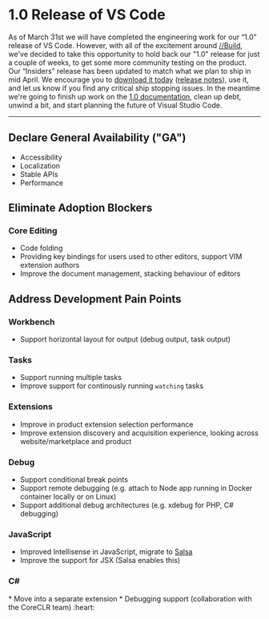 # 1.0 Release of VS Code

As of March 31st we will have completed the engineering work for our “1.0” release of VS Code. However, with all of the excitement around [//Build](https://build.microsoft.com/), we've decided to take this opportunity to hold back our "1.0" release for just a couple of weeks, to get some more community testing on the product. Our “Insiders” release has been updated to match what we plan to ship in mid April. We encourage you to [download it today](http://code.visualstudio.com/insiders?wt.mc_id=DX_835018&utm_source=blogs&utm_medium=ms%20editorial&utm_campaign=GH%20Roadmap%201-0%20Update) ([release notes](https://github.com/Microsoft/vscode-docs/blob/vnext/release-notes/latest.md)), use it, and let us know if you find any critical ship stopping issues. In the meantime we're going to finish up work on the [1.0 documentation](https://github.com/Microsoft/vscode-docs/tree/vnext/docs), clean up debt, unwind a bit, and start planning the future of Visual Studio Code.

----

## Declare General Availability ("GA")
* Accessibility
* Localization
* Stable APIs
* Performance

## Eliminate Adoption Blockers
### Core Editing
* Code folding
* Providing key bindings for users used to other editors, support VIM extension authors
* Improve the document management, stacking behaviour of editors

## Address Development Pain Points
### Workbench
* Support horizontal layout for output (debug output, task output)

### Tasks
* Support running multiple tasks
* Improve support for continously running `watching` tasks

### Extensions
* Improve in product extension selection performance
* Improve extension discovery and acquisition experience, looking across website/marketplace and product

### Debug
* Support conditional break points
* Support remote debugging (e.g. attach to Node app running in Docker container locally or on Linux)
* Support additional debug architectures (e.g. xdebug for PHP, C# debugging)

### JavaScript
* Improved Intellisense in JavaScript, migrate to [Salsa](https://github.com/Microsoft/TypeScript/issues/4789)
* Improve the support for JSX (Salsa enables this)

<h3>C#</h3>
* Move into a separate extension
* Debugging support (collaboration with the CoreCLR team) :heart:
